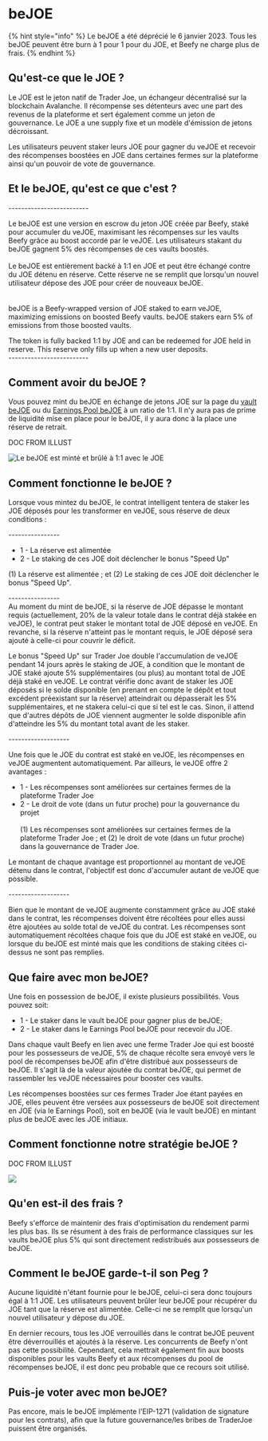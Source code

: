 # beJOE

{% hint style="info" %}
Le beJOE a été déprécié le 6 janvier 2023. Tous les beJOE peuvent être burn à 1 pour 1 pour du JOE, et Beefy ne charge plus de frais.
{% endhint %}

## Qu'est-ce que le JOE ? <a href="#what-is-joe" id="what-is-joe"></a>

Le JOE est le jeton natif de Trader Joe, un échangeur décentralisé sur la blockchain Avalanche. Il récompense ses détenteurs avec une part des revenus de la plateforme et sert également comme un jeton de gouvernance. Le JOE a une supply fixe et un modèle d'émission de jetons décroissant.

Les utilisateurs peuvent staker leurs JOE pour gagner du veJOE et recevoir des récompenses boostées en JOE dans certaines fermes sur la plateforme ainsi qu'un pouvoir de vote de gouvernance.

## Et le beJOE, qu'est ce que c'est ?

\-------------------------

Le beJOE est une version en escrow du jeton JOE créée par Beefy, staké pour accumuler du veJOE, maximisant les récompenses sur les vaults Beefy grâce au boost accordé par le veJOE. Les utilisateurs stakant du beJOE gagnent 5% des récompenses de ces vaults boostés.\
\
Le beJOE est entièrement backé à 1:1 en JOE et peut être échangé contre du JOE détenu en réserve. Cette réserve ne se remplit que lorsqu'un nouvel utilisateur dépose des JOE pour créer de nouveaux beJOE.\
\
\
beJOE is a Beefy-wrapped version of JOE staked to earn veJOE, maximizing emissions on boosted Beefy vaults. beJOE stakers earn 5% of emissions from those boosted vaults.

The token is fully backed 1:1 by JOE and can be redeemed for JOE held in reserve. This reserve only fills up when a new user deposits.\
\-------------------------

## Comment avoir du beJOE ?

Vous pouvez mint du beJOE en échange de jetons JOE sur la page du [vault beJOE](https://app.beefy.finance/vault/beefy-beJoe) ou du [Earnings Pool beJOE](https://app.beefy.finance/vault/beefy-beJoe-earnings) à un ratio de 1:1. Il n'y aura pas de prime de liquidité mise en place pour le beJOE, il y aura donc à la place une réserve de retrait.

DOC FROM ILLUST

![Le beJOE est minté et brûlé à 1:1 avec le JOE](broken-reference)

## Comment fonctionne le beJOE ?

Lorsque vous mintez du beJOE, le contrat intelligent tentera de staker les JOE déposés pour les transformer en veJOE, sous réserve de deux conditions :&#x20;

\----------------

* 1 - La réserve est alimentée
* 2 - Le staking de ces JOE doit déclencher le bonus "Speed Up"

(1) La réserve est alimentée ; et (2) Le staking de ces JOE doit déclencher le bonus  "Speed Up".

\----------------\
Au moment du mint de beJOE, si la réserve de JOE dépasse le montant requis (actuellement, 20% de la valeur totale dans le contrat déjà stakée en veJOE), le contrat peut staker le montant total de JOE déposé en veJOE. En revanche, si la réserve n'atteint pas le montant requis, le JOE déposé sera ajouté à celle-ci pour couvrir le déficit.

Le bonus "Speed ​​Up" sur Trader Joe double l'accumulation de veJOE pendant 14 jours après le staking de JOE, à condition que le montant de JOE staké ajoute 5% supplémentaires (ou plus) au montant total de JOE déjà staké en veJOE. Le contrat vérifie donc avant de staker les JOE déposés si le solde disponible (en prenant en compte le dépôt et tout excédent préexistant sur la réserve) atteindrait ou dépasserait les 5% supplémentaires, et ne stakera celui-ci que si tel est le cas. Sinon, il attend que d'autres dépôts de JOE viennent augmenter le solde disponible afin d'atteindre les 5% du montant total avant de les staker.

\-------------------

Une fois que le JOE du contrat est staké en veJOE, les récompenses en veJOE augmentent automatiquement. Par ailleurs, le veJOE offre 2 avantages :&#x20;

* 1 - Les récompenses sont améliorées sur certaines fermes de la plateforme Trader Joe
* 2 - Le droit de vote (dans un futur proche) pour la gouvernance du projet\
  \
  (1) Les récompenses sont améliorées sur certaines fermes de la plateforme Trader Joe ; et (2) le droit de vote (dans un futur proche) dans la gouvernance de Trader Joe.&#x20;

Le montant de chaque avantage est proportionnel au montant de veJOE détenu dans le contrat, l'objectif est donc d'accumuler autant de veJOE que possible.

\-------------------

Bien que le montant de veJOE augmente constamment grâce au JOE staké dans le contrat, les récompenses doivent être récoltées pour elles aussi être ajoutées au solde total de veJOE du contrat. Les récompenses sont automatiquement récoltées chaque fois que du JOE est staké en veJOE, ou lorsque du beJOE est minté mais que les conditions de staking citées ci-dessus ne sont pas remplies.

## Que faire avec mon beJOE? <a href="#what-can-i-do-with-bejoe" id="what-can-i-do-with-bejoe"></a>

Une fois en possession de beJOE, il existe plusieurs possibilités. Vous pouvez soit:

* 1 - Le staker dans le vault beJOE pour gagner plus de beJOE;
* 2 - Le staker dans le Earnings Pool beJOE pour recevoir du JOE.

Dans chaque vault Beefy en lien avec une ferme Trader Joe qui est boosté pour les possesseurs de veJOE, 5% de chaque récolte sera envoyé vers le pool de récompenses beJOE afin d'être distribué aux possesseurs de beJOE. Il s'agit là de la valeur ajoutée du contrat beJOE, qui permet de rassembler les veJOE nécessaires pour booster ces vaults.

Les récompenses boostées sur ces fermes Trader Joe étant payées en JOE, elles peuvent être versées aux possesseurs de beJOE soit directement en JOE (via le Earnings Pool), soit en beJOE (via le vault beJOE) en mintant plus de beJOE avec les JOE initiaux.

## Comment fonctionne notre stratégie beJOE ?

DOC FROM ILLUST

![](broken-reference)

## Qu'en est-il des frais ? <a href="#but-what-about-fees" id="but-what-about-fees"></a>

Beefy s'efforce de maintenir des frais d'optimisation du rendement parmi les plus bas. Ils se résument à des frais de performance classiques sur les vaults beJOE plus 5% qui sont directement redistribués aux possesseurs de beJOE.

## Comment le beJOE garde-t-il son Peg ?

Aucune liquidité n'étant fournie pour le beJOE, celui-ci sera donc toujours égal à 1:1 JOE. Les utilisateurs peuvent brûler leur beJOE pour récupérer du JOE tant que la réserve est alimentée. Celle-ci ne se remplit que lorsqu'un nouvel utilisateur y dépose du JOE.

En dernier recours, tous les JOE verrouillés dans le contrat beJOE peuvent être déverrouillés et ajoutés à la réserve. Les concurrents de Beefy n'ont pas cette possibilité. Cependant, cela mettrait également fin aux boosts disponibles pour les vaults Beefy et aux récompenses du pool de récompenses beJOE, il est donc peu probable que ce recours soit utilisé.

## Puis-je voter avec mon beJOE? <a href="#vejoe-model" id="vejoe-model"></a>

Pas encore, mais le beJOE implémente l'EIP-1271 (validation de signature pour les contrats), afin que la future gouvernance/les bribes de TraderJoe puissent être organisés.
